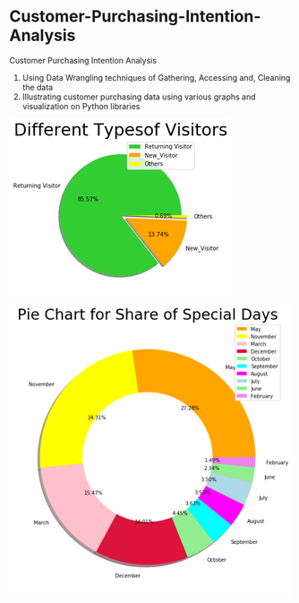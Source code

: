 # Customer-Purchasing-Intention-Analysis
Customer Purchasing Intention Analysis

1. Using Data Wrangling techniques of Gathering, Accessing and, Cleaning the data 
2. Illustrating customer purchasing data using various graphs and visualization on Python libraries

![](img-1.png)

![](img-2.png)
